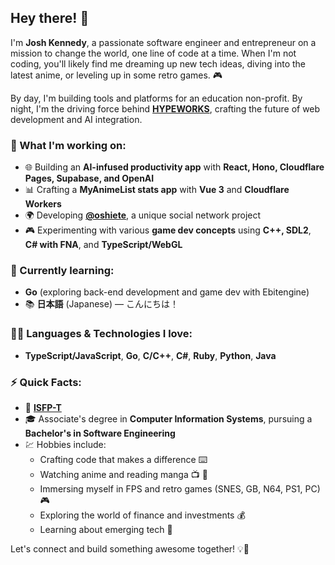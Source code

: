 ## Hey there! 👋

I'm **Josh Kennedy**, a passionate software engineer and entrepreneur on a mission to change the world, one line of code at a time. When I'm not coding, you'll likely find me dreaming up new tech ideas, diving into the latest anime, or leveling up in some retro games. 🎮

By day, I'm building tools and platforms for an education non-profit. By night, I'm the driving force behind [**HYPEWORKS**](https://github.com/HYPEWORKS), crafting the future of web development and AI integration. 

### 💼 What I'm working on:
- 🌐 Building an **AI-infused productivity app** with **React, Hono, Cloudflare Pages, Supabase, and OpenAI**
- 📊 Crafting a **MyAnimeList stats app** with **Vue 3** and **Cloudflare Workers**
- 🌍 Developing [**@oshiete**](https://github.com/oshiete), a unique social network project
- 🎮 Experimenting with various **game dev concepts** using **C++, SDL2**, **C# with FNA**, and **TypeScript/WebGL**

### 🚀 Currently learning:
- **Go** (exploring back-end development and game dev with Ebitengine)
- 📚 **日本語** (Japanese) — こんにちは！

### 🧑‍💻 Languages & Technologies I love:
- **TypeScript/JavaScript**, **Go**, **C/C++**, **C#**, **Ruby**, **Python**, **Java**

### ⚡ Quick Facts:
- 🎯 **[ISFP-T](https://www.16personalities.com/isfp-personality)** 
- 🎓 Associate's degree in **Computer Information Systems**, pursuing a **Bachelor's in Software Engineering**
- 💹 Hobbies include:
  - Crafting code that makes a difference ⌨️
  - Watching anime and reading manga 📺 📖
  - Immersing myself in FPS and retro games (SNES, GB, N64, PS1, PC) 🎮
  - Exploring the world of finance and investments 💰
  - Learning about emerging tech 🔧

Let's connect and build something awesome together! 💡💪
